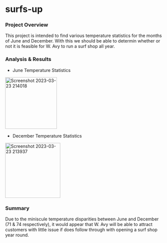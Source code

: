 # surfs-up

### Project Overview

This project is intended to find various temperature statistics for the months of June and December. With this we should be able to determin whether or not it is feasible for W. Avy to run a surf shop all year. 


### Analysis & Results

* June Temperature Statistics

<img width="165" alt="Screenshot 2023-03-23 214018" src="https://user-images.githubusercontent.com/111616227/227402927-7ab96ad1-5c46-4ffe-92bb-80b4c0aaaef5.png">


* December Temperature Statistics

<img width="176" alt="Screenshot 2023-03-23 213937" src="https://user-images.githubusercontent.com/111616227/227402974-27337ad2-5b0a-4621-a55e-d1c5f58e6e06.png">


### Summary

Due to the miniscule temperature disparities between June and December (71 & 74 respectively), it would appear that W. Avy will be able to attract customers with little issue if does follow through with opening a surf shop year round.
